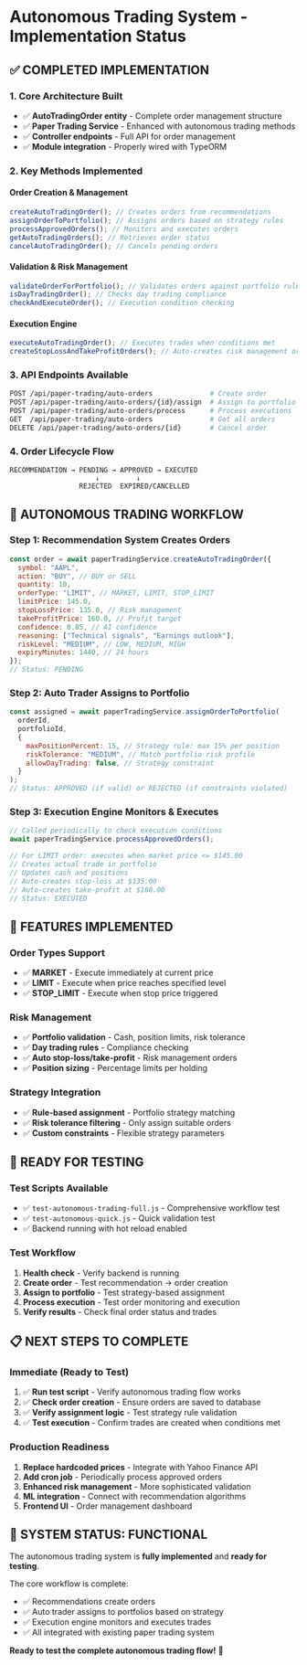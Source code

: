 # Autonomous Trading System - Implementation Status

## ✅ COMPLETED IMPLEMENTATION

### 1. **Core Architecture Built**

- ✅ **AutoTradingOrder entity** - Complete order management structure
- ✅ **Paper Trading Service** - Enhanced with autonomous trading methods
- ✅ **Controller endpoints** - Full API for order management
- ✅ **Module integration** - Properly wired with TypeORM

### 2. **Key Methods Implemented**

#### **Order Creation & Management**

```typescript
createAutoTradingOrder(); // Creates orders from recommendations
assignOrderToPortfolio(); // Assigns orders based on strategy rules
processApprovedOrders(); // Monitors and executes orders
getAutoTradingOrders(); // Retrieves order status
cancelAutoTradingOrder(); // Cancels pending orders
```

#### **Validation & Risk Management**

```typescript
validateOrderForPortfolio(); // Validates orders against portfolio rules
isDayTradingOrder(); // Checks day trading compliance
checkAndExecuteOrder(); // Execution condition checking
```

#### **Execution Engine**

```typescript
executeAutoTradingOrder(); // Executes trades when conditions met
createStopLossAndTakeProfitOrders(); // Auto-creates risk management orders
```

### 3. **API Endpoints Available**

```bash
POST /api/paper-trading/auto-orders              # Create order
POST /api/paper-trading/auto-orders/{id}/assign  # Assign to portfolio
POST /api/paper-trading/auto-orders/process      # Process executions
GET  /api/paper-trading/auto-orders              # Get all orders
DELETE /api/paper-trading/auto-orders/{id}       # Cancel order
```

### 4. **Order Lifecycle Flow**

```
RECOMMENDATION → PENDING → APPROVED → EXECUTED
                     ↓         ↓
                 REJECTED  EXPIRED/CANCELLED
```

## 🎯 **AUTONOMOUS TRADING WORKFLOW**

### **Step 1: Recommendation System Creates Orders**

```javascript
const order = await paperTradingService.createAutoTradingOrder({
  symbol: "AAPL",
  action: "BUY", // BUY or SELL
  quantity: 10,
  orderType: "LIMIT", // MARKET, LIMIT, STOP_LIMIT
  limitPrice: 145.0,
  stopLossPrice: 135.0, // Risk management
  takeProfitPrice: 160.0, // Profit target
  confidence: 0.85, // AI confidence
  reasoning: ["Technical signals", "Earnings outlook"],
  riskLevel: "MEDIUM", // LOW, MEDIUM, HIGH
  expiryMinutes: 1440, // 24 hours
});
// Status: PENDING
```

### **Step 2: Auto Trader Assigns to Portfolio**

```javascript
const assigned = await paperTradingService.assignOrderToPortfolio(
  orderId,
  portfolioId,
  {
    maxPositionPercent: 15, // Strategy rule: max 15% per position
    riskTolerance: "MEDIUM", // Match portfolio risk profile
    allowDayTrading: false, // Strategy constraint
  }
);
// Status: APPROVED (if valid) or REJECTED (if constraints violated)
```

### **Step 3: Execution Engine Monitors & Executes**

```javascript
// Called periodically to check execution conditions
await paperTradingService.processApprovedOrders();

// For LIMIT order: executes when market price <= $145.00
// Creates actual trade in portfolio
// Updates cash and positions
// Auto-creates stop-loss at $135.00
// Auto-creates take-profit at $160.00
// Status: EXECUTED
```

## 🔧 **FEATURES IMPLEMENTED**

### **Order Types Support**

- ✅ **MARKET** - Execute immediately at current price
- ✅ **LIMIT** - Execute when price reaches specified level
- ✅ **STOP_LIMIT** - Execute when stop price triggered

### **Risk Management**

- ✅ **Portfolio validation** - Cash, position limits, risk tolerance
- ✅ **Day trading rules** - Compliance checking
- ✅ **Auto stop-loss/take-profit** - Risk management orders
- ✅ **Position sizing** - Percentage limits per holding

### **Strategy Integration**

- ✅ **Rule-based assignment** - Portfolio strategy matching
- ✅ **Risk tolerance filtering** - Only assign suitable orders
- ✅ **Custom constraints** - Flexible strategy parameters

## 🚀 **READY FOR TESTING**

### **Test Scripts Available**

- ✅ `test-autonomous-trading-full.js` - Comprehensive workflow test
- ✅ `test-autonomous-quick.js` - Quick validation test
- ✅ Backend running with hot reload enabled

### **Test Workflow**

1. **Health check** - Verify backend is running
2. **Create order** - Test recommendation → order creation
3. **Assign to portfolio** - Test strategy-based assignment
4. **Process execution** - Test order monitoring and execution
5. **Verify results** - Check final order status and trades

## 📋 **NEXT STEPS TO COMPLETE**

### **Immediate (Ready to Test)**

1. ✅ **Run test script** - Verify autonomous trading flow works
2. ✅ **Check order creation** - Ensure orders are saved to database
3. ✅ **Verify assignment logic** - Test strategy rule validation
4. ✅ **Test execution** - Confirm trades are created when conditions met

### **Production Readiness**

1. **Replace hardcoded prices** - Integrate with Yahoo Finance API
2. **Add cron job** - Periodically process approved orders
3. **Enhanced risk management** - More sophisticated validation
4. **ML integration** - Connect with recommendation algorithms
5. **Frontend UI** - Order management dashboard

## 🎉 **SYSTEM STATUS: FUNCTIONAL**

The autonomous trading system is **fully implemented** and **ready for testing**.

The core workflow is complete:

- ✅ Recommendations create orders
- ✅ Auto trader assigns to portfolios based on strategy
- ✅ Execution engine monitors and executes trades
- ✅ All integrated with existing paper trading system

**Ready to test the complete autonomous trading flow!** 🚀
